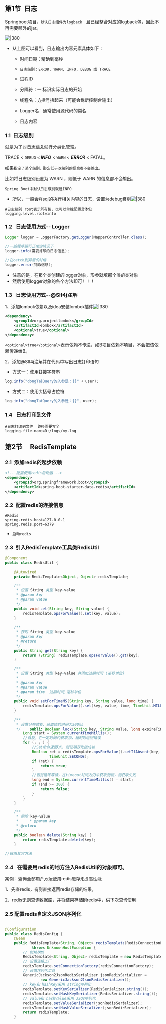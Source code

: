 
## 第1节  日志        

Springboot项目，`默认日志组件为logback`，且已经整合对应的logback包，因此不再需要额外的jar。

![|380](https://my-obsidian-image.oss-cn-guangzhou.aliyuncs.com/2024/04/225ad0b9a88c087e13955e43ec147c25.png)


- 从上图可以看到，日志输出内容元素具体如下：

	- 时间日期：精确到毫秒
	
	- `日志级别：ERROR, WARN, INFO, DEBUG 或 TRACE`
	
	- 进程ID
	
	- 分隔符：— 标识实际日志的开始
	
	- 线程名：方括号括起来（可能会截断控制台输出）
	
	- Logger名：通常使用源代码的类名
	
	- 日志内容

### 1.1  日志级别

就是为了对日志信息就行分类化管理。

TRACE < `DEBUG` < ***INFO*** < `WARN` < ***ERROR*** < FATAL。

如果`指定了某个级别，那么低于改级别的信息都不会输出`。

比如将日志级别设置为 WARN ，则低于 WARN 的信息都不会输出。 

`Spring Boot中默认日志级别就是INFO`

- 所以，一般会将sql的执行相关内容的日志，设置为debug级别![|380](https://my-obsidian-image.oss-cn-guangzhou.aliyuncs.com/2024/04/c8278df3df0c269fba8421137b4c4d02.png)
```properties
#日志级别 root表示所有包，也可以单独配置具体包  
logging.level.root=info
```

### 1.2   日志使用方式-- Logger

```java
Logger logger = LoggerFactory.getLogger(MapperController.class);

//一般程序运行正常的情况下
logger.info(需要打印的日志信息);

//在catch到异常的时候
logger.error(错误信息);
```

- 注意的是，在那个类创建的logger对象，形参就填那个类的类对象
- 然后使用logger对象的各个方法即可！！！

### 1.3   日志使用方式--@Slf4j注解

1、添加lombok依赖以及idea安装lombok插件![|380](https://my-obsidian-image.oss-cn-guangzhou.aliyuncs.com/2024/04/bed29da5f0c79e8f0c26983529acc55d.png)

```xml
<dependency>  
    <groupId>org.projectlombok</groupId>  
    <artifactId>lombok</artifactId>  
    <optional>true</optional>  
</dependency>
```

`<optional>true</optional>`表示依赖不传递，如B项目依赖本项目，不会把该依赖传递给B。

2、添加@Slf4j注解并在代码中写出日志打印语句

- 方式一：使用拼接字符串
```java
log.info("dongTaiQuery的入参是：{}" + user);
```

- 方式二：使用大括号占位符
```java
log.info("dongTaiQuery的入参是：{}", user);
```

### 1.4   日志打印到文件

```properties
#日志打印到文件  路径需要写全
logging.file.name=D:/logs/my.log
```

## 第2节     RedisTemplate  

### 2.1  添加redis的起步依赖

```xml
<!-- 配置使用redis启动器 -->  
<dependency>  
    <groupId>org.springframework.boot</groupId>  
    <artifactId>spring-boot-starter-data-redis</artifactId>  
</dependency>
```
### 2.2  配置redis的连接信息

```properties
#Redis
spring.redis.host=127.0.0.1
spring.redis.port=6379
```

- `启动redis`
### 2.3  引入RedisTemplate工具类RedisUtil

```java
@Component  
public class RedisUtil {  
  
    @Autowired  
    private RedisTemplate<Object, Object> redisTemplate;  
  
    /**  
     * 设置 String 类型 key-value    
     * @param key  
     * @param value  
     */  
    public void set(String key, String value) {  
        redisTemplate.opsForValue().set(key, value);  
    }  
  
    /**  
     * 获取 String 类型 key-value  
     * @param key  
     * @return  
     */  
    public String get(String key) {  
        return (String) redisTemplate.opsForValue().get(key);  
    }  
  
    /**  
     * 设置 String 类型 key-value 并添加过期时间 (毫秒单位)  
     *     
     * @param key  
     * @param value  
     * @param time  过期时间,毫秒单位  
     */  
    public void setForTimeMS(String key, String value, long time) {  
        redisTemplate.opsForValue().set(key, value, time, TimeUnit.MILLISECONDS);  
    }  
  
    /**  
     * 设置分布式锁，获取锁的时间为300ms  
     */    public Boolean lock(String key, String value, long expireTime) {  
        Long start = System.currentTimeMillis();  
        //自旋，在一定时间内获取锁，超时则返回错误  
        for (; ; ) {  
            //Set命令返回OK，则证明获取锁成功  
            Boolean ret = redisTemplate.opsForValue().setIfAbsent(key, value, expireTime,  
                    TimeUnit.SECONDS);  
            if (ret) {  
                return true;  
            }  
            //否则循环等待，在timeout时间内仍未获取到锁，则获取失败  
            long end = System.currentTimeMillis() - start;  
            if (end >= 300) {  
                return false;  
            }  
        }  
    }  
  
    /**  
     * 删除 key-value  
     *     * @param key  
     * @return  
     */  
    public boolean delete(String key) {  
        return redisTemplate.delete(key);  
    }  
  
//省略其它方法
```

### 2.4   在需要用redis的地方注入RedisUtil的对象即可。

案例：查询全部用户方法使用redis缓存来提高性能

1、先查redis，有则直接返回redis存储的结果，

2、redis无则查询数据库，并将结果存储到redis中，供下次查询使用

### 2.5 配置redis自定义JSON序列化

```java

@Configuration
public class RedisConfig {
    @Bean
    public RedisTemplate<String, Object> redisTemplate(RedisConnectionFactory redisConnectionFactory)
            throws UnknownHostException {
        // 创建模板
        RedisTemplate<String, Object> redisTemplate = new RedisTemplate<>();
        // 设置连接工厂
        redisTemplate.setConnectionFactory(redisConnectionFactory);
        // 设置序列化工具
        GenericJackson2JsonRedisSerializer jsonRedisSerializer =
                new GenericJackson2JsonRedisSerializer();
        // key和 hashKey采用 string序列化
        redisTemplate.setKeySerializer(RedisSerializer.string());
        redisTemplate.setHashKeySerializer(RedisSerializer.string());
        // value和 hashValue采用 JSON序列化
        redisTemplate.setValueSerializer(jsonRedisSerializer);
        redisTemplate.setHashValueSerializer(jsonRedisSerializer);
        return redisTemplate;
    }
```